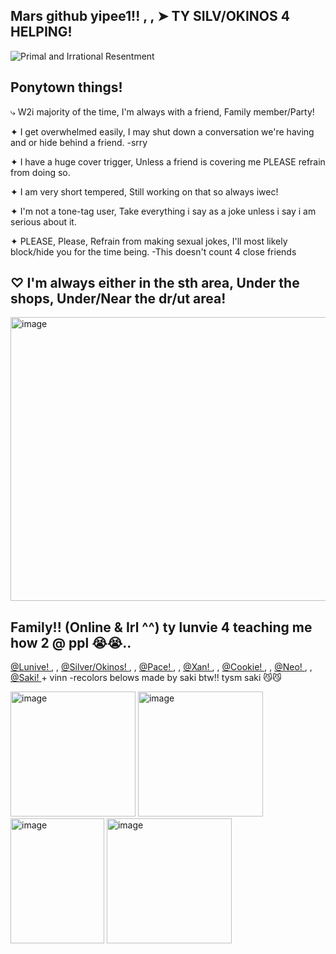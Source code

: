 Mars github yipee1!! , , ➤  TY SILV/OKINOS 4 HELPING!
-
![Primal and Irrational Resentment](https://i.pinimg.com/736x/03/d3/57/03d3571253f9cf210580705ea3fc4110.jpg)

Ponytown things!
-
⤷ W2i majority of the time, I'm always with a friend, Family member/Party!

✦ I get overwhelmed easily, I may shut down a conversation we're having and or hide behind a friend. -srry

✦ I have a huge cover trigger, Unless a friend is covering me PLEASE refrain from doing so.

✦ I am very short tempered, Still working on that so always iwec!

✦ I'm not a tone-tag user, Take everything i say as a joke unless i say i am serious about it.

✦ PLEASE, Please, Refrain from making sexual jokes, I'll most likely block/hide you for the time being. -This doesn't count 4 close friends

♡ I'm always either in the sth area, Under the shops, Under/Near the dr/ut area!
-------------------------------------------------------------------------------------------------------------

<img width="735" height="454" alt="image" src="https://github.com/user-attachments/assets/f33e95a4-3513-4e29-9843-a83c39083d89" />

Family!! (Online & Irl ^^) ty lunvie 4 teaching me how 2 @ ppl 😭😭..
----------

<a href="https://github.com/anglwngs">@Lunive! </a>  , , <a href="https://github.com/silverxpt">@Silver/Okinos! </a>  , , <a href="https://github.com/Pac3dShadowz">@Pace! </a>  , , <a href="https://github.com/metalsboyfriend">@Xan! </a> , , <a href="https://github.com/C00kieOasis">@Cookie! </a>  , ,
 <a href="https://github.com/kn1ght0fthew1nd">@Neo!  </a>  , , <a href="https://github.com/R0S1EP0S1ES">@Saki! </a>  + vinn -recolors belows made by saki btw!! tysm saki 😼😼

<img width="200" height="200" alt="image" src="https://github.com/user-attachments/assets/ddf14f93-f076-40fa-b379-c50ffd46de9d" /> <img width="200" height="200" alt="image" src="https://github.com/user-attachments/assets/855891c6-a0ca-4b4e-abd1-41ddebdd695c" /> <img width="150" height="200" alt="image" src="https://github.com/user-attachments/assets/f201e3fa-fb83-4af7-9c2b-a3b0316df19d" /> <img width="200" height="200" alt="image" src="https://github.com/user-attachments/assets/7e9c4920-e6a0-4318-a55d-dc472b368bee" /> 





